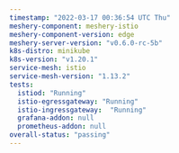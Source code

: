 ```yaml
---
timestamp: "2022-03-17 00:36:54 UTC Thu"
meshery-component: meshery-istio
meshery-component-version: edge
meshery-server-version: "v0.6.0-rc-5b"
k8s-distro: minikube
k8s-version: "v1.20.1"
service-mesh: istio
service-mesh-version: "1.13.2"
tests:
  istiod: "Running"
  istio-egressgateway: "Running"
  istio-ingressgateway:  "Running"
  grafana-addon: null
  prometheus-addon: null
overall-status: "passing"
---
```

